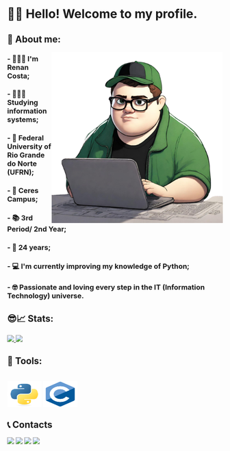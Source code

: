 # 👋🏻 **Hello! Welcome to my profile.**
## 🤔 **About me:**

<img src="img/MyPixel-removebg.png" min-width="400px" max-width="400px" width="400px" align="right" alt="Computador iuriCode">

### - 👨🏻‍💻 **I'm Renan Costa;**
### - 👨🏻‍🎓 **Studying information systems;**
### - 🏫 **Federal University of Rio Grande do Norte (UFRN);**
### - 🏫 **Ceres Campus;**
### - 📚 **3rd Period/ 2nd Year;**
### - 🎂 **24 years;**
### - 💻 **I'm currently improving my knowledge of Python;**
### - 🤓 **Passionate and loving every step in the IT (Information Technology) universe.**

## 😎📈 **Stats:**
<div>
    <a href="https://github.com/RenanCDev">
        <img height="180em" src="https://github-readme-stats.vercel.app/api?username=RenanCDev&show_icons=true&title_color=44FF00&icon_color=44FF00&text_color=00FFFF&bg_color=000000&border_color=00FFFF&border"/>
        <img height="180em" src="https://github-readme-stats.vercel.app/api/top-langs/?username=RenanCDev&layout=compact&show_icons=true&title_color=44FF00&icon_color=44FF00&text_color=00FFFF&bg_color=000000&border_color=00FFFF&border"/>
    </a>
</div>

## 🔧 **Tools:**
<div style="display: inline_block"><br>
    <img align="center" alt="Renan-Python" height="60" width="80" src="https://raw.githubusercontent.com/devicons/devicon/master/icons/python/python-original.svg">
    <img align="center" alt="Renan-C" height="60" width="80" src="https://github.com/devicons/devicon/blob/master/icons/c/c-original.svg">
</div>

## 📞 **Contacts**
<div> 
    <a href = "https://www.linkedin.com/in/renancdev" target="_blank"><img src="https://img.shields.io/badge/-LinkedIn-000000?style=for-the-badge&logo=linkedin&logoColor=44FF00" target="_blank"></a>
    <a href = "mailto:renan.costa.bsi@gmail.com"><img src="https://img.shields.io/badge/-Gmail-000000?style=for-the-badge&logo=gmail&logoColor=44FF00" target="_blank"></a>
    <a href = "https://www.instagram.com/renancdev_" target="_blank"><img src="https://img.shields.io/badge/-Instagram-000000?style=for-the-badge&logo=instagram&logoColor=44FF00" target="_blank"></a>
    <a href = "https://twitter.com/RenanCDev_" target="_blank"><img src="https://img.shields.io/badge/-Twitter-000000?style=for-the-badge&logo=twitter&logoColor=44FF00" target="_blank"></a>
</div>
